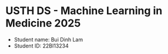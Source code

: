 USTH DS - Machine Learning in Medicine 2025
===============================================

- Student name: Bui Dinh Lam
- Student ID: 22BI13234


